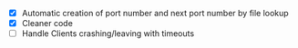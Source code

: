 - [X] Automatic creation of port number and next port number by file lookup
- [X] Cleaner code
- [ ] Handle Clients crashing/leaving with timeouts